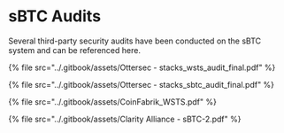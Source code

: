 # sBTC Audits

Several third-party security audits have been conducted on the sBTC system and can be referenced here.

{% file src="../.gitbook/assets/Ottersec - stacks_wsts_audit_final.pdf" %}

{% file src="../.gitbook/assets/Ottersec - stacks_sbtc_audit_final.pdf" %}

{% file src="../.gitbook/assets/CoinFabrik_WSTS.pdf" %}

{% file src="../.gitbook/assets/Clarity Alliance - sBTC-2.pdf" %}
